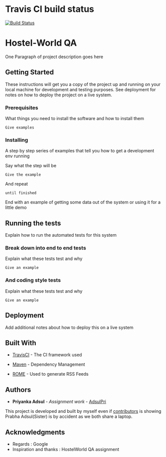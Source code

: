 # Travis CI build status

[![Build Status](https://travis-ci.com/AdsulPri/automationqa.svg?branch=master)](https://travis-ci.com/AdsulPri/automationqa)

# Hostel-World QA

One Paragraph of project description goes here

## Getting Started

These instructions will get you a copy of the project up and running on your local machine for development and testing purposes. See deployment for notes on how to deploy the project on a live system.

### Prerequisites

What things you need to install the software and how to install them

```
Give examples
```

### Installing

A step by step series of examples that tell you how to get a development env running

Say what the step will be

```
Give the example
```

And repeat

```
until finished
```

End with an example of getting some data out of the system or using it for a little demo

## Running the tests

Explain how to run the automated tests for this system

### Break down into end to end tests

Explain what these tests test and why

```
Give an example
```

### And coding style tests

Explain what these tests test and why

```
Give an example
```

## Deployment

Add additional notes about how to deploy this on a live system

## Built With

* [TravisCI](https://travis-ci.com/AdsulPri/automationqa/builds) - The CI framework used

* [Maven](https://maven.apache.org/) - Dependency Management
* [ROME](https://rometools.github.io/rome/) - Used to generate RSS Feeds

## Authors

* **Priyanka Adsul** - *Assignment work* - [AdsulPri](https://github.com/AdsulPri)

This project is developed and built by myself even if [contributors](https://github.com/your/project/contributors) is showing Prabha Adsul(Sister) is by accident as we both share a laptop.


## Acknowledgments

* Regards : Google
* Inspiration and thanks : HostelWorld QA assignment

